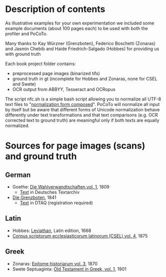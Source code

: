 # Description of contents

As illustrative examples for your own experimentation we included some
example documents (about 100 pages each) to be used with both the profiler and PoCoTo.

Many thanks to Kay Würzner (Grenzboten), Federico Boschetti (Zonaras)
and Jasmin Chebib and Haide Friedrich-Salgado (Hobbes) for providing us with ground truth

Each book project folder contains:

* preprocessed page images (binarized  tifs)
* ground truth in gt (incomplete for Hobbes and Zonaras, none for CSEL and Swete)
* OCR output from ABBYY, Tesseract and OCRopus

The script nfc.sh is a simple bash script allowing you to normalize all UTF-8 text files to "[normalization form composed][nfc]". PoCoTo will normalize all input by itself but be aware that different forms of Unicode normalization behave differently under text transformations and that text comparisons (e.g. OCR corrected text to ground truth) are meaningful only if both  texts are equally normalized.

[nfc]: https://en.wikipedia.org/wiki/Unicode_equivalence


# Sources for page images (scans) and ground truth
## German
* Goethe: [Die Wahlverwandtschaften vol. 1][wahlverw], 1809
    * [Text][textwahl] in Deutsches Textarchiv
* [Die Grenzboten][grenzboten], 1841
    * [Text][textgrenz] in DTAQ (registration required)

## Latin
* Hobbes: [Leviathan][leviathan], Latin edition, 1668
* [Corpus scriptorum ecclesiasticorum latinorum (CSEL) vol. 4][csel4], 1875

## Greek
* Zonaras: [Epitome historiarum vol. 3][epitome], 1870
* Swete Septuaginta: [Old Testament in Greek, vol. 1][swete1], 1901

[books]: http://www.cis.lmu.de/ocrworkshop/data/books/books-ocr.zip
[workshop]: http://www.cis.lmu.de/ocrworkshop/
[wahlverw]: http://daten.digitale-sammlungen.de/~db/0008/bsb00087891/images/
[textwahl]: http://www.deutschestextarchiv.de/book/show/goethe_wahlverw01_1809
[textgrenz]: http://www.deutschestextarchiv.de/dtaq/book?q=grenzboten_179382_282158
[grenzboten]: http://brema.suub.uni-bremen.de/periodical/titleinfo/282158
[leviathan]: https://archive.org/details/leviathansivedem00hobb
[epitome]: https://archive.org/details/ioannoutouzonara03zonauoft
[swete1]: https://archive.org/details/oldtestamentingr01swet
[pg82]: http://www.mdz-nbn-resolving.de/urn/resolver.pl?urn=urn:nbn:de:bvb:12-bsb10800809-1
[csel4]: https://archive.org/details/corpusscriptoru09wissgoog
